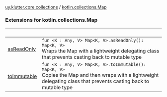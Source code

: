 [uy.klutter.core.collections](../index.md) / [kotlin.collections.Map](.)


### Extensions for kotlin.collections.Map

|&nbsp;|&nbsp;|
|---|---|
| [asReadOnly](as-read-only.md) | <code>fun <K : Any, V> Map<K, V>.asReadOnly(): Map<K, V></code><br/>Wraps the Map with a lightweight delegating class that prevents casting back to mutable type |
| [toImmutable](to-immutable.md) | <code>fun <K : Any, V> Map<K, V>.toImmutable(): Map<K, V></code><br/>Copies the Map and then wraps with a lightweight delegating class that prevents casting back to mutable type |
